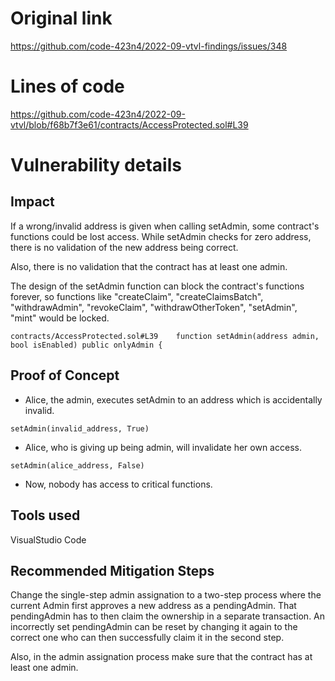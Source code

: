 # Original link
https://github.com/code-423n4/2022-09-vtvl-findings/issues/348
# Lines of code

https://github.com/code-423n4/2022-09-vtvl/blob/f68b7f3e61/contracts/AccessProtected.sol#L39


# Vulnerability details

## Impact
If a wrong/invalid address is given when calling setAdmin, some contract's functions could be lost access. While setAdmin checks for zero address, there is no validation of the new address being correct.

Also, there is no validation that the contract has at least one admin.

The design of the setAdmin function can block the contract's functions forever, so functions like "createClaim", "createClaimsBatch", "withdrawAdmin", "revokeClaim", "withdrawOtherToken", "setAdmin", "mint" would be locked.

```
contracts/AccessProtected.sol#L39    function setAdmin(address admin, bool isEnabled) public onlyAdmin {
```

## Proof of Concept

- Alice, the admin, executes setAdmin to an address which is accidentally invalid.
```
setAdmin(invalid_address, True)
```
- Alice, who is giving up being admin, will invalidate her own access.
```
setAdmin(alice_address, False)
```
- Now, nobody has access to critical functions.

## Tools used
VisualStudio Code

## Recommended Mitigation Steps
Change the single-step admin assignation to a two-step process where the current Admin first approves a new address as a pendingAdmin. That pendingAdmin has to then claim the ownership in a separate transaction. An incorrectly set pendingAdmin can be reset by changing it again to the correct one who can then successfully claim it in the second step.

Also, in the admin assignation process make sure that the contract has at least one admin.